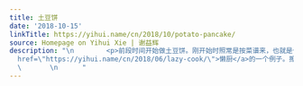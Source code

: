 ```yaml
---
title: 土豆饼
date: '2018-10-15'
linkTitle: https://yihui.name/cn/2018/10/potato-pancake/
source: Homepage on Yihui Xie | 谢益辉
description: "\n        <p>前段时间开始做土豆饼。刚开始时照常是按菜谱来，也就是仔细着用擦丝的工具擦土豆丝，打个鸡蛋拌拌烙饼。做了几次总觉得太稀，做出来都成了土豆泥，我不是很喜欢。</p>\n\n<p>想来小时候我家炒土豆丝通常都会放很多油，最后炒成有些焦的炸土豆丝，我觉得那土豆丝很香，百吃不厌。我理想中的土豆饼应该是那种口味的。这两天烙土豆饼的时候我就不放鸡蛋也不擦丝了，而是直接刀切土豆丝，撒点盐之后稍微放一点点面粉拌拌。不粘锅里放点油，中大火烙之。底部结一层焦壳之后，提起锅一甩，把饼翻过来再烙几分钟。终于烙得一张外焦里嫩的土豆饼。胡椒面、碎芝士、鸡精、葱花都可随意拌进土豆丝里同烙。只放盐也很香了，因为土豆过油烧烧本来就容易香。</p>\n\n<p>这又是<a
  href=\"https://yihui.name/cn/2018/06/lazy-cook/\">懒厨</a>的一个例子。擦土豆丝这事让我感觉很费劲，要小心翼翼不要擦到手，而且擦出来的土豆丝太软、水分又太多，不符合我口味。刀切则省事得多，还更美味。</p>\n\n
  \       \n      "
---
```

